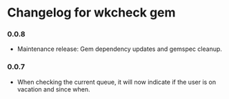 # Changelog for wkcheck gem

### 0.0.8

- Maintenance release: Gem dependency updates and gemspec cleanup.

### 0.0.7

- When checking the current queue, it will now indicate if the user is on vacation and since when.
